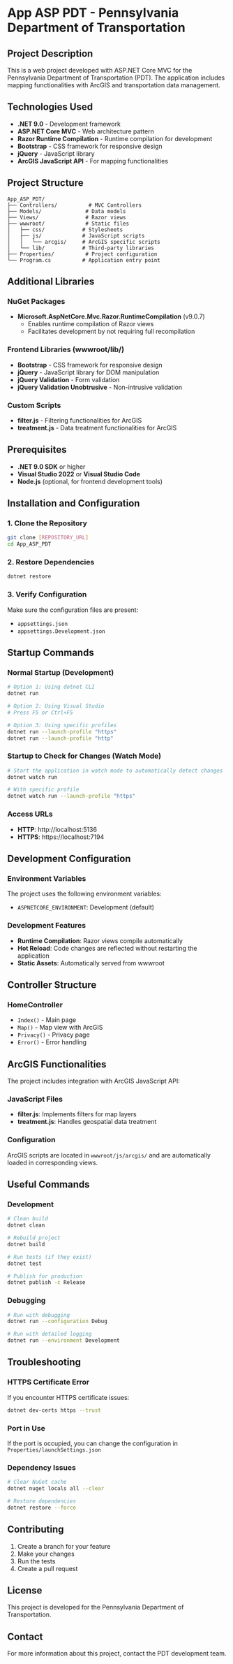 # App ASP PDT - Pennsylvania Department of Transportation

## Project Description

This is a web project developed with ASP.NET Core MVC for the Pennsylvania Department of Transportation (PDT). The application includes mapping functionalities with ArcGIS and transportation data management.

## Technologies Used

- **.NET 9.0** - Development framework
- **ASP.NET Core MVC** - Web architecture pattern
- **Razor Runtime Compilation** - Runtime compilation for development
- **Bootstrap** - CSS framework for responsive design
- **jQuery** - JavaScript library
- **ArcGIS JavaScript API** - For mapping functionalities

## Project Structure

```
App_ASP_PDT/
├── Controllers/          # MVC Controllers
├── Models/              # Data models
├── Views/               # Razor views
├── wwwroot/             # Static files
│   ├── css/            # Stylesheets
│   ├── js/             # JavaScript scripts
│   │   └── arcgis/     # ArcGIS specific scripts
│   └── lib/            # Third-party libraries
├── Properties/          # Project configuration
└── Program.cs          # Application entry point
```

## Additional Libraries

### NuGet Packages
- **Microsoft.AspNetCore.Mvc.Razor.RuntimeCompilation** (v9.0.7)
  - Enables runtime compilation of Razor views
  - Facilitates development by not requiring full recompilation

### Frontend Libraries (wwwroot/lib/)
- **Bootstrap** - CSS framework for responsive design
- **jQuery** - JavaScript library for DOM manipulation
- **jQuery Validation** - Form validation
- **jQuery Validation Unobtrusive** - Non-intrusive validation

### Custom Scripts
- **filter.js** - Filtering functionalities for ArcGIS
- **treatment.js** - Data treatment functionalities for ArcGIS

## Prerequisites

- **.NET 9.0 SDK** or higher
- **Visual Studio 2022** or **Visual Studio Code**
- **Node.js** (optional, for frontend development tools)

## Installation and Configuration

### 1. Clone the Repository
```bash
git clone [REPOSITORY_URL]
cd App_ASP_PDT
```

### 2. Restore Dependencies
```bash
dotnet restore
```

### 3. Verify Configuration
Make sure the configuration files are present:
- `appsettings.json`
- `appsettings.Development.json`

## Startup Commands

### Normal Startup (Development)
```bash
# Option 1: Using dotnet CLI
dotnet run

# Option 2: Using Visual Studio
# Press F5 or Ctrl+F5

# Option 3: Using specific profiles
dotnet run --launch-profile "https"
dotnet run --launch-profile "http"
```

### Startup to Check for Changes (Watch Mode)
```bash
# Start the application in watch mode to automatically detect changes
dotnet watch run

# With specific profile
dotnet watch run --launch-profile "https"
```

### Access URLs
- **HTTP**: http://localhost:5136
- **HTTPS**: https://localhost:7194

## Development Configuration

### Environment Variables
The project uses the following environment variables:
- `ASPNETCORE_ENVIRONMENT`: Development (default)

### Development Features
- **Runtime Compilation**: Razor views compile automatically
- **Hot Reload**: Code changes are reflected without restarting the application
- **Static Assets**: Automatically served from wwwroot

## Controller Structure

### HomeController
- `Index()` - Main page
- `Map()` - Map view with ArcGIS
- `Privacy()` - Privacy page
- `Error()` - Error handling

## ArcGIS Functionalities

The project includes integration with ArcGIS JavaScript API:

### JavaScript Files
- **filter.js**: Implements filters for map layers
- **treatment.js**: Handles geospatial data treatment

### Configuration
ArcGIS scripts are located in `wwwroot/js/arcgis/` and are automatically loaded in corresponding views.

## Useful Commands

### Development
```bash
# Clean build
dotnet clean

# Rebuild project
dotnet build

# Run tests (if they exist)
dotnet test

# Publish for production
dotnet publish -c Release
```

### Debugging
```bash
# Run with debugging
dotnet run --configuration Debug

# Run with detailed logging
dotnet run --environment Development
```

## Troubleshooting

### HTTPS Certificate Error
If you encounter HTTPS certificate issues:
```bash
dotnet dev-certs https --trust
```

### Port in Use
If the port is occupied, you can change the configuration in `Properties/launchSettings.json`

### Dependency Issues
```bash
# Clear NuGet cache
dotnet nuget locals all --clear

# Restore dependencies
dotnet restore --force
```

## Contributing

1. Create a branch for your feature
2. Make your changes
3. Run the tests
4. Create a pull request

## License

This project is developed for the Pennsylvania Department of Transportation.

## Contact

For more information about this project, contact the PDT development team.
